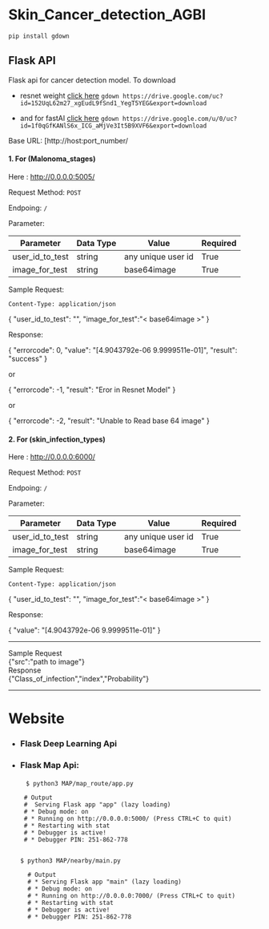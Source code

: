 # Skin_Cancer_detection_AGBI



`pip install gdown`


## Flask API 
Flask api for cancer detection model. To download 
- resnet weight [click here](https://drive.google.com/file/d/152UqL62m27_xgEudL9fSnd1_YegT5YEG/view?usp=sharing) 
`gdown https://drive.google.com/uc?id=152UqL62m27_xgEudL9fSnd1_YegT5YEG&export=download`

- and for fastAI [click here](https://drive.google.com/file/d/1f0qGfKANlS6x_ICG_aMjVe3It5B9XVF6/view?usp=sharing)
`gdown https://drive.google.com/u/0/uc?id=1f0qGfKANlS6x_ICG_aMjVe3It5B9XVF6&export=download`



Base URL: [http://host:port_number/

#### 1. For (Malonoma_stages)

Here : http://0.0.0.0:5005/

Request Method: `POST`

Endpoing: `/`

Parameter:

| Parameter | Data Type | Value | Required |
|-----------|-----------|-------|----------|
| user_id_to_test | string | any unique user id | True |
| image_for_test|string|base64image| True|

Sample Request:  

`Content-Type: application/json`


{
    "user_id_to_test": "<unique user id>",
    "image_for_test":"< base64image >"
}


Response:

{ "errorcode": 0, "value": "[4.9043792e-06 9.9999511e-01]", "result": "success" }

or 

{ "errorcode": -1, "result": "Eror in Resnet Model" }

or 

{ "errorcode": -2, "result": "Unable to Read base 64 image" }


#### 2. For (skin_infection_types)

Here : http://0.0.0.0:6000/

Request Method: `POST`

Endpoing: `/`

Parameter:

| Parameter | Data Type | Value | Required |
|-----------|-----------|-------|----------|
| user_id_to_test | string | any unique user id | True |
| image_for_test|string|base64image| True|

Sample Request:  

`Content-Type: application/json`


{
    "user_id_to_test": "<unique user id>",
    "image_for_test":"< base64image >"
}


Response:


{
    "value": "[4.9043792e-06 9.9999511e-01]"
}


------------------------

Sample Request<br>
{"src":"path to image"}<br>
Response<br>
{"Class_of_infection","index","Probability"}

-------------------------



# Website

- ### Flask Deep Learning Api

- ### Flask Map Api:

  ​	``` $ python3 MAP/map_route/app.py```

   ```
    # Output
    #  Serving Flask app "app" (lazy loading)
    # * Debug mode: on
    # * Running on http://0.0.0.0:5000/ (Press CTRL+C to quit)
    # * Restarting with stat
    # * Debugger is active!
    # * Debugger PIN: 251-862-778
    
    ```

  

  ```$ python3 MAP/nearby/main.py``` 
  ```
    # Output
    # * Serving Flask app "main" (lazy loading)
    # * Debug mode: on
    # * Running on http://0.0.0.0:7000/ (Press CTRL+C to quit)
    # * Restarting with stat
    # * Debugger is active!
    # * Debugger PIN: 251-862-778
    
    ```

   
